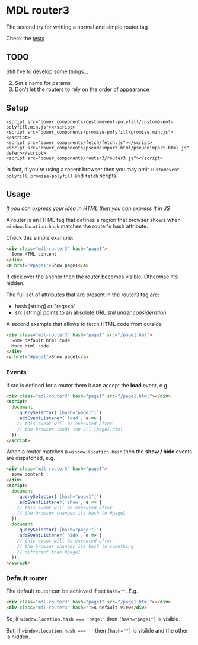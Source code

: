 # MDL router3
The second try for writting a normal and simple router tag

Check the [tests](/test)

## TODO

Still I've to develop some things...

2. Set a name for params
3. Don't let the routers to rely on the order of appearance

## Setup

```
<script src="bower_components/customevent-polyfill/customevent-polyfill.min.js"></script>
<script src="bower_components/promise-polyfill/promise.min.js"></script>
<script src="bower_components/fetch/fetch.js"></script>
<script src="bower_components/pseudoimport-html/pseudoimport-html.js" defer></script>
<script src="bower_components/router3/router3.js"></script>
```

In fact, if you're using a recent browser then you may omit ```customevent-polyfill```, ```promise-polyfill``` and ```fetch``` scripts.


## Usage

_If you can express your idea in HTML then you can express it in JS_

A router is an HTML tag that defines a region that browser shows when ```window.location.hash``` matches the router's hash attribute.

Check this simple example:
```html
<div class="mdl-router3" hash="page1">
  Some HTML content
</div>
<a href="#page1">Show page1</a>
```

If click over the anchor then the router becomes visible. Otherwise it's hidden.

The full set of attributes that are present in the router3 tag are:

- hash [string] or "regexp"
- src [string] points to an absolute URL *still under consideration*

A second example that allows to fetch HTML code from outside
```html
<div class="mdl-router3" hash="page1" src="/page1.hml">
  Some default html code
  More html code
</div>
<a href="#page1">Show page1</a>
```

### Events

If src is defined for a router them it can accept the __load__ event, e.g.

```html
<div class="mdl-router3" hash="page1" src="/page1.html"></div>
<script>
  document
    .querySelector('[hash="page1"]')
    .addEventListener('load', e => {
    // this event will be executed after
    // the browser loads the url /page1.html
  });
</script>
```

When a router matches a ```window.location.hash``` then the __show / hide__ events are dispatched, e.g.

```html
<div class="mdl-router3" hash="page1">
  some content
</div>
<script>
  document
    .querySelector('[hash="page1"]')
    .addEventListener('show', e => {
    // this event will be executed after
    // the browser changes its hash to #page1
  });
  document
    .querySelector('[hash="page1"]')
    .addEventListener('hide', e => {
    // this event will be executed after
    // the browser changes its hash to something
    // different than #page1
  });
</script>
```

### Default router

The default router can be achieved if set ```hash=""```. E.g.

```html
<div class="mdl-router3" hash="page1" src="/page1.html"></div>
<div class="mdl-router3" hash="">A default view</div>
```

So, if ```window.location.hash === 'page1'``` then ```[hash="page1"]``` is visible.

But, if ```window.location.hash === ''``` then ```[hash=""]``` is visible and the other is hidden.

